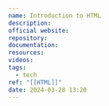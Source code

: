 ```yaml
---
name: Introduction to HTML
description: 
official website: 
repository: 
documentation: 
resources: 
videos: 
tags:
  - tech
ref: "[[HTML]]"
date: 2024-03-28 13:20
---
```

